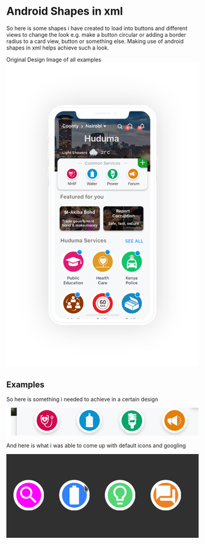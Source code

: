 # Android Shapes in xml
So here is some shapes i have created to load into buttons and different views to change the look
e.g. make a button circular or adding a border radius to a card view, button or something else.
Making use of android shapes in xml helps achieve such a look.

Original Design Image of all examples
![Design](https://github.com/SirWaithaka/learn-android/blob/master/assets/design/Original.png)

## Examples
So here is something i needed to achieve in a certain design

![Original Design](https://github.com/SirWaithaka/learn-android/blob/master/assets/shapes/circular_buttons.png)

And here is what i was able to come up with default icons and googling

![Result](https://github.com/SirWaithaka/learn-android/blob/master/assets/shapes/circular_buttons_result.png)